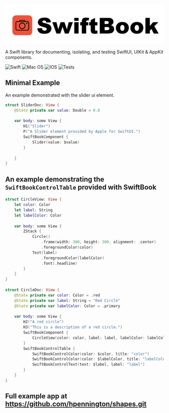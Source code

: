 ![alt text](https://raw.githubusercontent.com/hpennington/SwiftBook/master/AppIcons/swiftbook-logo_128px.png)

A Swift library for documenting, isolating, and testing SwiftUI, UIKit & AppKit components.

![Swift](https://img.shields.io/badge/swift-F54A2A?style=for-the-badge&logo=swift&logoColor=white)
![Mac OS](https://img.shields.io/badge/mac%20os-000000?style=for-the-badge&logo=macos&logoColor=F0F0F0)
![IOS](https://img.shields.io/badge/iOS-000000?style=for-the-badge&logo=ios&logoColor=white)
![Tests](https://github.com/hpennington/SwiftBook/actions/workflows/swift.yml/badge.svg)

## Minimal Example
An example demonstrated with the slider ui element.


```swift
struct SliderDoc: View {
    @State private var value: Double = 0.0
    
    var body: some View {
        H1("Slider")
        P("A Slider element provided by Apple for SwiftUI.")
        SwiftBookComponent {
            Slider(value: $value)
        }
        
    }
}
```

## An example demonstrating the `SwiftBookControlTable` provided with SwiftBook 

```swift
struct CircleView: View {
    let color: Color
    let label: String
    let labelColor: Color
    
    var body: some View {
        ZStack {
            Circle()
                .frame(width: 300, height: 300, alignment: .center)
                .foregroundColor(color)
            Text(label)
                .foregroundColor(labelColor)
                .font(.headline)
        }
    }
}

struct CircleDoc: View {
    @State private var color: Color = .red
    @State private var label: String = "Red Circle"
    @State private var labelColor: Color = .primary

    var body: some View {
        H2("A red circle")
        H3("This is a description of a red circle.")
        SwiftBookComponent {
            CircleView(color: color, label: label, labelColor: labelColor)
        }
        SwiftBookControlTable {
            SwiftBookControlColor(color: $color, title: "color")
            SwiftBookControlColor(color: $labelColor, title: "labelColor")
            SwiftBookControlText(text: $label, label: "label")
        }
    }
}
```

## Full example app at https://github.com/hpennington/shapes.git
